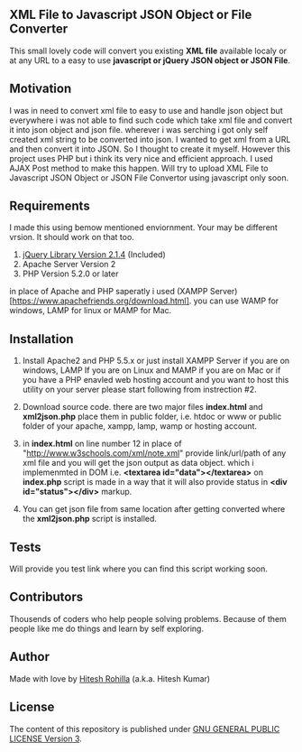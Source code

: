 ## XML File to Javascript JSON Object or File Converter

This small lovely code will convert you existing **XML file** available localy or at any URL to a easy to use **javascript or jQuery JSON object or JSON File**.

## Motivation

I was in need to convert xml file to easy to use and handle json object but everywhere i was not able to find such code which take xml file and convert it into json object and json file. wherever i was serching i got only self created xml string to be converted into json. I wanted to get xml from a URL and then convert it into JSON. So I thought to create it myself. However this project uses PHP but i think its very nice and efficient approach. I used AJAX Post method to make this happen. Will try to upload XML File to Javascript JSON Object or JSON File Convertor using javascript only soon.

## Requirements

I made this using bemow mentioned enviornment. Your may be different vrsion. It should work on that too.

1. [jQuery Library Version 2.1.4](http://code.jquery.com/jquery-2.1.4.min.js) (Included)
2. Apache Server Version 2 
3. PHP Version 5.2.0 or later

in place of Apache and PHP saperatly i used (XAMPP Server)[https://www.apachefriends.org/download.html]. you can use WAMP for windows, LAMP for linux or MAMP for Mac.

## Installation

1. Install Apache2 and PHP 5.5.x or just install XAMPP Server if you are on windows, LAMP If you are on Linux and MAMP if you are on Mac or if you have a PHP enavled web hosting account and you want to host this utility on your server please start following from instrection #2.

2. Download source code. there are two major files **index.html** and **xml2json.php** place them in public folder, i.e. htdoc or www or public folder of your apache, xampp, lamp, wamp or hosting account.

3. in **index.html** on line number 12 in place of "http://www.w3schools.com/xml/note.xml" provide link/url/path of any xml file and you will get the json output as data object. which i implemenmted in DOM i.e. **&lt;textarea id="data"&gt;&lt;/textarea&gt;** on **index.php** script is made in a way that it will also provide status in **&lt;div id="status"&gt;&lt;/div&gt;** markup.

4. You can get json file from same location after getting converted where the **xml2json.php** script is installed.

## Tests

Will provide you test link where you can find this script working soon.

## Contributors

Thousends of coders who help people solving problems. Because of them people like me do things and learn by self exploring.

## Author

Made with love by [Hitesh Rohilla](http://hiteshrohilla.com/) (a.k.a. Hitesh Kumar)

## License

The content of this repository is published under [GNU GENERAL PUBLIC LICENSE Version 3](http://www.gnu.org/licenses/gpl.txt).
